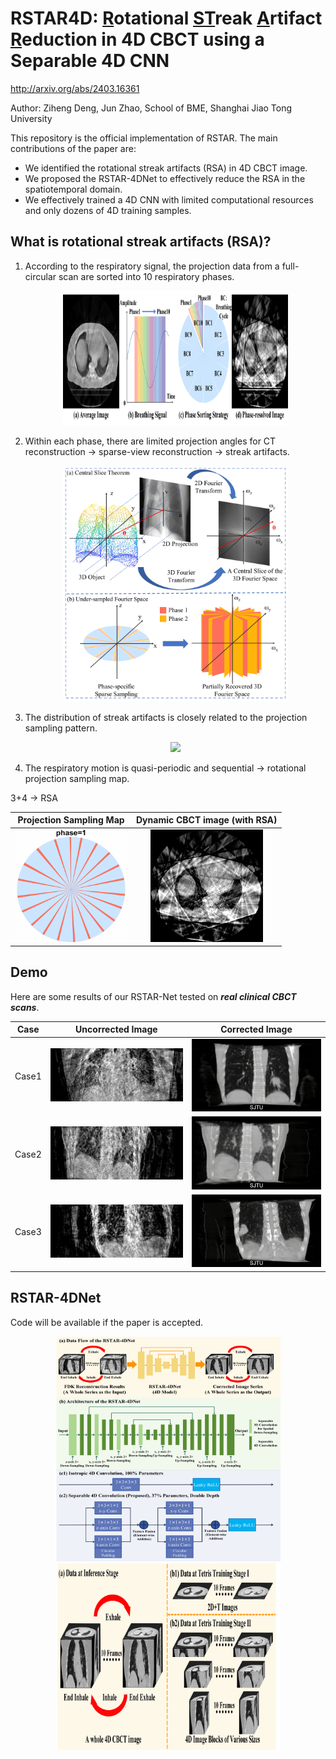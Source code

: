 # RSTAR4D: <u>R</u>otational <u>ST</u>reak <u>A</u>rtifact <u>R</u>eduction in 4D CBCT using a Separable 4D CNN

http://arxiv.org/abs/2403.16361

Author: Ziheng Deng, Jun Zhao, School of BME, Shanghai Jiao Tong University

This repository is the official implementation of RSTAR. The main contributions of the paper are:

* We identified the rotational streak artifacts (RSA) in 4D CBCT image.
* We proposed the RSTAR-4DNet to effectively reduce the RSA in the spatiotemporal domain.
* We effectively trained a 4D CNN with limited computational resources and only dozens of 4D training samples.



## What is rotational streak artifacts (RSA)?

1. According to the respiratory signal, the projection data from a full-circular scan are sorted into 10 respiratory phases.

   <div align=center><img width="360" src="gif/fig1.jpg"></div>

2. Within each phase, there are limited projection angles for CT reconstruction -> sparse-view reconstruction -> streak artifacts.

   <div align=center><img width="360" src="gif/fig2.jpg"></div>

3. The distribution of streak artifacts is closely related to the projection sampling pattern.

   <div align=center><img width="360" src="gif/fig3.jpg"></div>

4. The respiratory motion is quasi-periodic and sequential -> rotational projection sampling map.

3+4 -> RSA

<div align=center>

|          Projection Sampling Map          |             Dynamic CBCT image (with RSA)              |
| :---------------------------------------: | :----------------------------------------------------: |
| <img width="180" src="gif/4dbinmap2.gif"> | <img width="180" src="gif/rotatingstreakartifact.gif"> |

</div>

## Demo

Here are some results of our RSTAR-Net tested on __*real clinical CBCT scans*__. 

<div align=center>

| Case  |               Uncorrected Image                |               Corrected Image                |
| :---: | :--------------------------------------------: | :------------------------------------------: |
| Case1 | <img width="270" src="gif/T-uncorrected1.gif"> | <img width="270" src="gif/T-corrected1.gif"> |
| Case2 | <img width="270" src="gif/T-uncorrected2.gif"> | <img width="270" src="gif/T-corrected2.gif"> |
| Case3 | <img width="270" src="gif/T-uncorrected3.gif"> | <img width="270" src="gif/T-corrected3.gif"> |

</div>

## RSTAR-4DNet

Code will be available if the paper is accepted.

<div align=center><img width="360" src="gif/fig5.jpg"></div>

<div align=center><img width="360" src="gif/fig6.jpg"></div>



